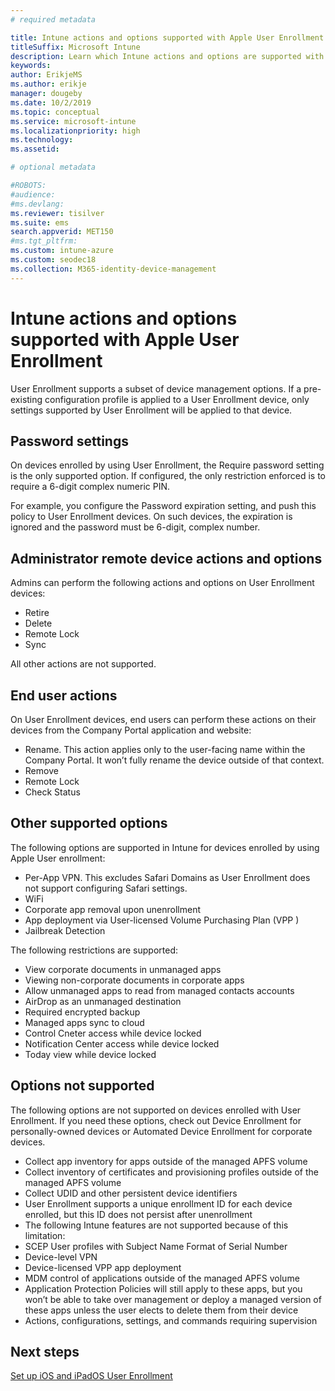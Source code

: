 ```yaml
---
# required metadata

title: Intune actions and options supported with Apple User Enrollment
titleSuffix: Microsoft Intune
description: Learn which Intune actions and options are supported with Apple User Enrollment
keywords:
author: ErikjeMS
ms.author: erikje
manager: dougeby
ms.date: 10/2/2019
ms.topic: conceptual
ms.service: microsoft-intune
ms.localizationpriority: high
ms.technology:
ms.assetid: 

# optional metadata

#ROBOTS:
#audience:
#ms.devlang:
ms.reviewer: tisilver
ms.suite: ems
search.appverid: MET150
#ms.tgt_pltfrm:
ms.custom: intune-azure
ms.custom: seodec18
ms.collection: M365-identity-device-management
---
```


# Intune actions and options supported with Apple User Enrollment

User Enrollment supports a subset of device management options. If a pre-existing configuration profile is applied to a User Enrollment device, only settings supported by User Enrollment will be applied to that device.

## Password settings

On devices enrolled by using User Enrollment, the Require password setting is the only supported option. If configured, the only restriction enforced is to require a 6-digit complex numeric PIN.

For example, you configure the Password expiration setting, and push this policy to User Enrollment devices. On such devices, the expiration is ignored and the password must be 6-digit, complex number.

## Administrator remote device actions and options
Admins can perform the following actions and options on User Enrollment devices:
- Retire
- Delete
- Remote Lock
- Sync

All other actions are not supported.

## End user actions
On User Enrollment devices, end users can perform these actions on their devices from the Company Portal application and website:
- Rename. This action applies only to the user-facing name within the Company Portal. It won’t fully rename the device outside of that context.
- Remove
- Remote Lock
- Check Status

## Other supported options

The following options are supported in Intune for devices enrolled by using Apple User enrollment:
- Per-App VPN. This excludes Safari Domains as User Enrollment does not support configuring Safari settings.
- WiFi 
- Corporate app removal upon unenrollment
- App deployment via User-licensed Volume Purchasing Plan (VPP )
- Jailbreak Detection

The following restrictions are supported:
- View corporate documents in unmanaged apps
- Viewing non-corporate documents in corporate apps
- Allow unmanaged apps to read from managed contacts accounts
- AirDrop as an unmanaged destination
- Required encrypted backup
- Managed apps sync to cloud
- Control Cneter access while device locked
- Notification Center access while device locked
- Today view while device locked 

## Options not supported
The following options are not supported on devices enrolled with User Enrollment. If you need these options, check out Device Enrollment for personally-owned devices or Automated Device Enrollment for corporate devices.
- Collect app inventory for apps outside of the managed APFS volume
- Collect inventory of certificates and provisioning profiles outside of the managed APFS volume
- Collect UDID and other persistent device identifiers
- User Enrollment supports a unique enrollment ID for each device enrolled, but this ID does not persist after unenrollment
- The following Intune features are not supported because of this limitation:
- SCEP User profiles with Subject Name Format of Serial Number
- Device-level VPN
- Device-licensed VPP app deployment
- MDM control of applications outside of the managed APFS volume
- Application Protection Policies will still apply to these apps, but you won’t be able to take over management or deploy a managed version of these apps unless the user elects to delete them from their device
- Actions, configurations, settings, and commands requiring supervision 

## Next steps

[Set up iOS and iPadOS User Enrollment](ios-user-enrollment.md)